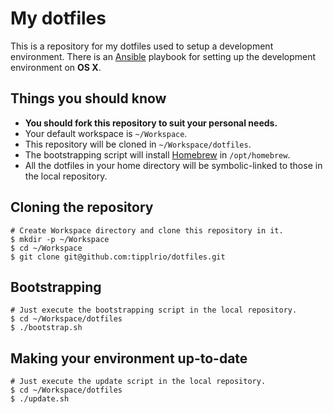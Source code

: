 # My dotfiles

This is a repository for my dotfiles used to setup a development environment. There is an [Ansible](http://www.ansible.com/) playbook for setting up the development environment on **OS X**.


## Things you should know

* **You should fork this repository to suit your personal needs.**
* Your default workspace is `~/Workspace`.
* This repository will be cloned in `~/Workspace/dotfiles`.
* The bootstrapping script will install [Homebrew](http://brew.sh/) in `/opt/homebrew`.
* All the dotfiles in your home directory will be symbolic-linked to those in the local repository.

## Cloning the repository

```shell
# Create Workspace directory and clone this repository in it.
$ mkdir -p ~/Workspace
$ cd ~/Workspace
$ git clone git@github.com:tipplrio/dotfiles.git
```

## Bootstrapping

```shell
# Just execute the bootstrapping script in the local repository.
$ cd ~/Workspace/dotfiles
$ ./bootstrap.sh
```

## Making your environment up-to-date

```shell
# Just execute the update script in the local repository.
$ cd ~/Workspace/dotfiles
$ ./update.sh
```
